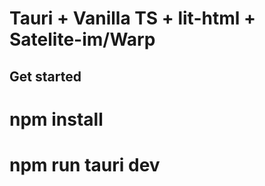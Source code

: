 # Tauri + Vanilla TS + lit-html + Satelite-im/Warp


## Get started
# npm install
# npm run tauri dev